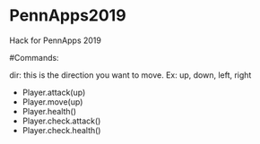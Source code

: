 # PennApps2019
Hack for PennApps 2019

#Commands:

dir: this is the direction you want to move. Ex: up, down, left, right

<ul>
<li>Player.attack(up)</li>
<li>Player.move(up)</li>
<li>Player.health()</li>
<li>Player.check.attack()</li>
<li>Player.check.health()</li>
</ul>
